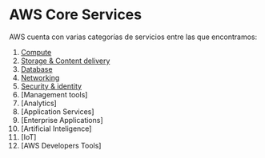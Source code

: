 # AWS Core Services 

AWS cuenta con varias categorías de servicios entre las que encontramos:

1. [Compute](./AWSComputeServices.md)
2. [Storage & Content delivery](./AWSStorage&ContentDelivery.md)
3. [Database](./AWSDatabase.md)
4. [Networking](./AWSNetworking.md)
5. [Security & identity](./AWSSsecurity.md)
6. [Management tools]
7. [Analytics]
8. [Application Services]
9. [Enterprise Applications]
10. [Artificial Inteligence]
11. [IoT]
12. [AWS Developers Tools]


